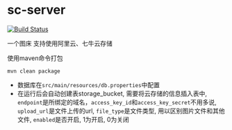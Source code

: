 sc-server
=========
[![Build Status](https://drone.io/github.com/chocotan/sc-server/status.png)](https://drone.io/github.com/chocotan/sc-server/latest)


一个图床
支持使用阿里云、七牛云存储


使用maven命令打包
```
mvn clean package
```
* 数据库在```src/main/resources/db.properties```中配置
* 在运行后会自动创建表storage_bucket, 需要将云存储的信息插入表中, ```endpoint```是所绑定的域名，```access_key_id```和```access_key_secret```不用多说, ```upload_url```是文件上传的url, ```file_type```是文件类型, 用以区别图片文件和其他文件, ```enabled```是否开启, 1为开启, 0为关闭
